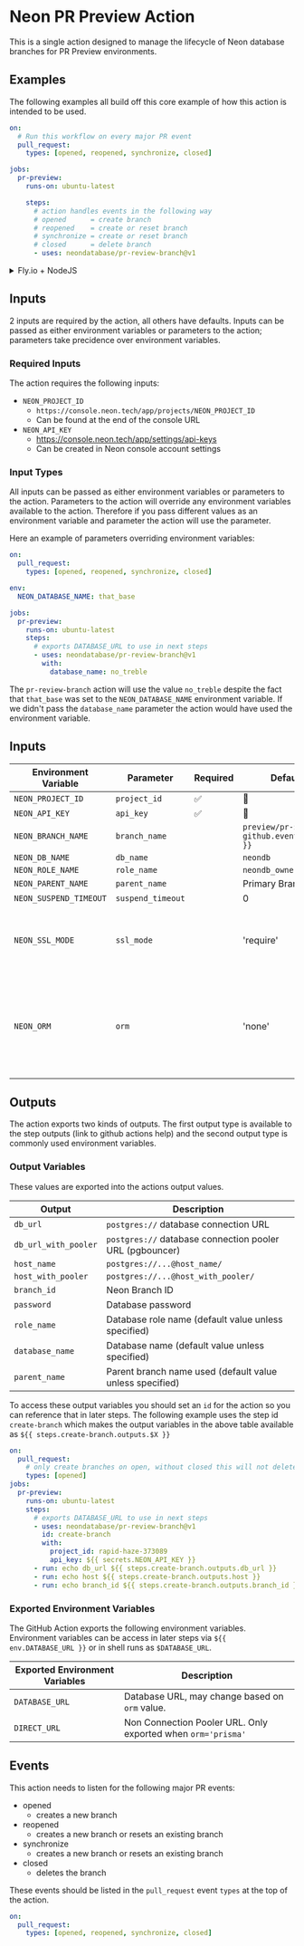 # Neon PR Preview Action

This is a single action designed to manage the lifecycle of Neon database branches for PR Preview environments.

## Examples

The following examples all build off this core example of how this action is intended to be used.

```yaml
on:
  # Run this workflow on every major PR event
  pull_request:
    types: [opened, reopened, synchronize, closed]

jobs:
  pr-preview:
    runs-on: ubuntu-latest

    steps:
      # action handles events in the following way
      # opened      = create branch
      # reopened    = create or reset branch
      # synchronize = create or reset branch
      # closed      = delete branch
      - uses: neondatabase/pr-review-branch@v1
```

<details>
<summary>Fly.io + NodeJS</summary>

```yaml
name: PR Review
on:
  # Run this workflow on every PR event. Existing review apps will be updated when the PR is updated.
  # Neon branches are created and removed according to PR updates
  pull_request:
    types: [opened, reopened, synchronize, closed]

jobs:
  pr-preview:
    runs-on: ubuntu-latest
    # Only run one deployment at a time per PR.
    concurrency:
      group: pr-${{ github.event.number }}

    environment:
      name: review
      url: ${{ steps.deploy.outputs.url }}

    steps:
      - uses: actions/checkout@v4

      - uses: actions/setup-node@v4

      - run: npm install

      - uses: neondatabase/pr-review-branch@v1

      - run: npm run db:migrate

      - id: deploy
        uses: superfly/fly-pr-review-apps@1.2.0
        with:
          secrets: DATABASE_URL=${{ env.DATABASE_URL }}
        env:
          FLY_API_TOKEN: ${{ secrets.FLY_API_TOKEN }}
```

</details>


## Inputs

2 inputs are required by the action, all others have defaults. Inputs can be passed as either environment variables or parameters to the action; parameters take precidence over environment variables.

### Required Inputs

The action requires the following inputs:

- `NEON_PROJECT_ID`
  - `https://console.neon.tech/app/projects/NEON_PROJECT_ID`
  - Can be found at the end of the console URL
- `NEON_API_KEY`
  - https://console.neon.tech/app/settings/api-keys
  - Can be created in Neon console account settings

### Input Types

All inputs can be passed as either environment variables or parameters to the action. Parameters to the action will override any environment variables available to the action. Therefore if you pass different values as an environment variable and parameter the action will use the parameter.

Here an example of parameters overriding environment variables:

```yaml
on:
  pull_request:
    types: [opened, reopened, synchronize, closed]

env:
  NEON_DATABASE_NAME: that_base

jobs:
  pr-preview:
    runs-on: ubuntu-latest
    steps:
      # exports DATABASE_URL to use in next steps
      - uses: neondatabase/pr-review-branch@v1
        with:
          database_name: no_treble
```

The `pr-review-branch` action will use the value `no_treble` despite the fact that `that_base` was set to the `NEON_DATABASE_NAME` environment variable. If we didn't pass the `database_name` parameter the action would have used the environment variable.

## Inputs

| Environment Variable   | Parameter         | Required | Default                                 | Description                                                        |
| ---------------------- | ----------------- | -------- | --------------------------------------- | ------------------------------------------------------------------ |
| `NEON_PROJECT_ID`      | `project_id`      | ✅       | 🚫                                      |
| `NEON_API_KEY`         | `api_key`         | ✅       | 🚫                                      |
| `NEON_BRANCH_NAME`     | `branch_name`     |          | `preview/pr-${{ github.event.number }}` |
| `NEON_DB_NAME`         | `db_name`         |          | `neondb`                                |
| `NEON_ROLE_NAME`       | `role_name`       |          | `neondb_owner`                          |
| `NEON_PARENT_NAME`     | `parent_name`     |          | Primary Branch                          |
| `NEON_SUSPEND_TIMEOUT` | `suspend_timeout` |          | 0                                       |
| `NEON_SSL_MODE`        | `ssl_mode`        |          | 'require'                               | Supported values are `require`, `verify-ca`, `verify-full`, `omit` |
| `NEON_ORM`             | `orm`             |          | 'none'                                  | Will attempt to detect via code inspection. Supported values are `none`, `drizzle`, `prisma`                   |

## Outputs

The action exports two kinds of outputs. The first output type is available to the step outputs (link to github actions help) and the second output type is commonly used environment variables.

### Output Variables

These values are exported into the actions output values.

| Output               | Description                                              |
| -------------------- | -------------------------------------------------------- |
| `db_url`             | `postgres://` database connection URL                    |
| `db_url_with_pooler` | `postgres://` database connection pooler URL (pgbouncer) |
| `host_name`          | `postgres://...@host_name/`                              |
| `host_with_pooler`   | `postgres://...@host_with_pooler/`                       |
| `branch_id`          | Neon Branch ID                                           |
| `password`           | Database password                                        |
| `role_name`          | Database role name (default value unless specified)      |
| `database_name`      | Database name (default value unless specified)           |
| `parent_name`        | Parent branch name used (default value unless specified) |

To access these output variables you should set an `id` for the action so you can reference that in later steps. The following example uses the step id `create-branch` which makes the output variables in the above table available as `${{ steps.create-branch.outputs.$X }}`

```yaml
on:
  pull_request:
    # only create branches on open, without closed this will not delete branches
    types: [opened]
jobs:
  pr-preview:
    runs-on: ubuntu-latest
    steps:
      # exports DATABASE_URL to use in next steps
      - uses: neondatabase/pr-review-branch@v1
        id: create-branch
        with:
          project_id: rapid-haze-373089
          api_key: ${{ secrets.NEON_API_KEY }}
      - run: echo db_url ${{ steps.create-branch.outputs.db_url }}
      - run: echo host ${{ steps.create-branch.outputs.host }}
      - run: echo branch_id ${{ steps.create-branch.outputs.branch_id }}
```

### Exported Environment Variables

The GitHub Action exports the following environment variables. Environment variables can be access in later steps via `${{ env.DATABASE_URL }}` or in shell runs as `$DATABASE_URL`.

| Exported Environment Variables | Description                                                  |
| ------------------------------ | ------------------------------------------------------------ |
| `DATABASE_URL`                 | Database URL, may change based on `orm` value.               |
| `DIRECT_URL`                   | Non Connection Pooler URL. Only exported when `orm='prisma'` |


## Events

This action needs to listen for the following major PR events:

- opened
  - creates a new branch
- reopened
  - creates a new branch or resets an existing branch
- synchronize
  - creates a new branch or resets an existing branch
- closed
  - deletes the branch

These events should be listed in the `pull_request` event `types` at the top of the action.

```yaml
on:
  pull_request:
    types: [opened, reopened, synchronize, closed]
```
